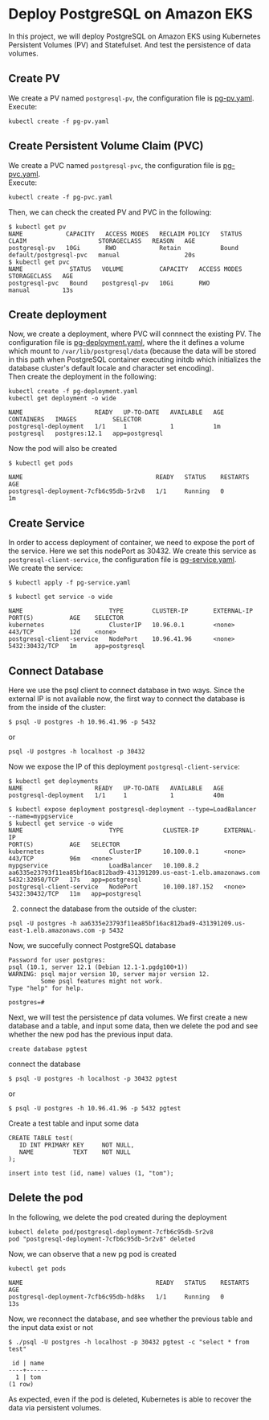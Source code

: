 # Deploy PostgreSQL on Amazon EKS
In this project, we will deploy PostgreSQL on Amazon EKS using Kubernetes Persistent Volumes (PV) and Statefulset. And test the persistence of data volumes.

## Create PV
We create a PV named `postgresql-pv`, the configuration file is [pg-pv.yaml](https://github.com/cy235/PostgreSQL_EKS/blob/master/pg-pv.yaml).</br>
Execute:
```
kubectl create -f pg-pv.yaml
```

## Create Persistent Volume Claim (PVC)
We create a PVC named `postgresql-pvc`, the configuration file is [pg-pvc.yaml](https://github.com/cy235/PostgreSQL_EKS/blob/master/pg-pvc.yaml).</br>
Execute:
```
kubectl create -f pg-pvc.yaml
```

Then, we can check the created PV and PVC in the following:
```
$ kubectl get pv
NAME            CAPACITY   ACCESS MODES   RECLAIM POLICY   STATUS   CLAIM                    STORAGECLASS   REASON   AGE
postgresql-pv   10Gi       RWO            Retain           Bound    default/postgresql-pvc   manual                  20s
$ kubectl get pvc
NAME             STATUS   VOLUME          CAPACITY   ACCESS MODES   STORAGECLASS   AGE
postgresql-pvc   Bound    postgresql-pv   10Gi       RWO            manual         13s
```

## Create deployment
Now, we create a deployment, where PVC will connnect the existing PV. The configuration file is [pg-deployment.yaml](https://github.com/cy235/PostgreSQL_EKS/blob/master/pg-deployment.yaml), where the it defines a volume which mount to `/var/lib/postgresql/data` (because the data will be stored in this path when PostgreSQL container executing initdb which initializes the database cluster's default locale and character set encoding).</br>
Then create the deployment in the following:
```
kubectl create -f pg-deployment.yaml
kubectl get deployment -o wide

NAME                    READY   UP-TO-DATE   AVAILABLE   AGE    CONTAINERS   IMAGES          SELECTOR
postgresql-deployment   1/1     1            1           1m     postgresql   postgres:12.1   app=postgresql
```
Now the pod will also be created
```
$ kubectl get pods

NAME                                     READY   STATUS    RESTARTS   AGE
postgresql-deployment-7cfb6c95db-5r2v8   1/1     Running   0          1m
```

## Create Service
In order to access deployment of container, we need to expose the port of the service. Here we set this nodePort as 30432.
We create this service as `postgresql-client-service`, the configuration file is [pg-service.yaml](https://github.com/cy235/PostgreSQL_EKS/blob/master/pg-service.yaml).</br>
We create the service:

```
$ kubectl apply -f pg-service.yaml

$ kubectl get service -o wide

NAME                        TYPE        CLUSTER-IP       EXTERNAL-IP   PORT(S)          AGE    SELECTOR
kubernetes                  ClusterIP   10.96.0.1        <none>        443/TCP          12d    <none>
postgresql-client-service   NodePort    10.96.41.96      <none>        5432:30432/TCP   1m     app=postgresql
```

## Connect Database
Here we use the psql client to connect database in two ways.
Since the external IP is not available now, the first way to connect the database is from the inside of the cluster:
```
$ psql -U postgres -h 10.96.41.96 -p 5432
```
or
```
psql -U postgres -h localhost -p 30432
```
Now we expose the IP of this deployment `postgresql-client-service`:
```
$ kubectl get deployments
NAME                    READY   UP-TO-DATE   AVAILABLE   AGE
postgresql-deployment   1/1     1            1           40m

$ kubectl expose deployment postgresql-deployment --type=LoadBalancer --name=mypgservice
$ kubectl get service -o wide
NAME                        TYPE           CLUSTER-IP       EXTERNAL-IP                                                              PORT(S)          AGE   SELECTOR
kubernetes                  ClusterIP      10.100.0.1       <none>                                                                   443/TCP          96m   <none>
mypgservice                 LoadBalancer   10.100.8.2       aa6335e23793f11ea85bf16ac812bad9-431391209.us-east-1.elb.amazonaws.com   5432:32050/TCP   17s   app=postgresql
postgresql-client-service   NodePort       10.100.187.152   <none>                                                                   5432:30432/TCP   11m   app=postgresql

```
2. connect the database from the outside of the cluster:
```
psql -U postgres -h aa6335e23793f11ea85bf16ac812bad9-431391209.us-east-1.elb.amazonaws.com -p 5432
```
Now, we succefully connect PostgreSQL database

```
Password for user postgres:
psql (10.1, server 12.1 (Debian 12.1-1.pgdg100+1))
WARNING: psql major version 10, server major version 12.
         Some psql features might not work.
Type "help" for help.

postgres=#
```
Next, we will test the persistence pf data volumes. We first create a new database and a table, and input some data, then we delete the pod and see whether the new pod has the previous input data.
```
create database pgtest
```
connect the database
```
$ psql -U postgres -h localhost -p 30432 pgtest
```
or
```
$ psql -U postgres -h 10.96.41.96 -p 5432 pgtest
```
Create a test table and input some data
```
CREATE TABLE test(
   ID INT PRIMARY KEY     NOT NULL,
   NAME           TEXT    NOT NULL
);

insert into test (id, name) values (1, "tom");
```

## Delete the pod
In the following, we delete the pod created during the deployment
```
kubectl delete pod/postgresql-deployment-7cfb6c95db-5r2v8
pod "postgresql-deployment-7cfb6c95db-5r2v8" deleted
```

Now, we can observe that a new pg pod is created
```
kubectl get pods

NAME                                     READY   STATUS    RESTARTS   AGE
postgresql-deployment-7cfb6c95db-hd8ks   1/1     Running   0          13s
```
Now, we reconnect the database, and see whether the previous table and the input data exist or not 
```
$ ./psql -U postgres -h localhost -p 30432 pgtest -c "select * from test"

 id | name
----+------
  1 | tom
(1 row)
```

As expected, even if the pod is deleted, Kubernetes is able to recover the data via persistent volumes.
